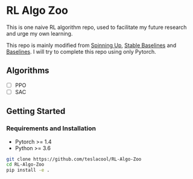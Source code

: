 # RL Algo Zoo

This is one naive RL algorithm repo, used to facilitate my future research and urge my own learning.

This repo is mainly modified from [Spinning Up](https://github.com/openai/spinningup), [Stable Baselines](https://github.com/hill-a/stable-baselines)
and [Baselines](https://github.com/hill-a/stable-baselines). I will try to complete this repo using only Pytorch.


## Algorithms
- [ ] PPO
- [ ] SAC

## Getting Started
### Requirements and Installation
* Pytorch >= 1.4
* Python >= 3.6

```bash
git clone https://github.com/teslacool/RL-Algo-Zoo
cd RL-Algo-Zoo 
pip install -e .
```


